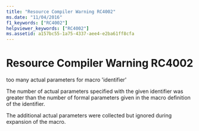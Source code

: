 ```yaml
---
title: "Resource Compiler Warning RC4002"
ms.date: "11/04/2016"
f1_keywords: ["RC4002"]
helpviewer_keywords: ["RC4002"]
ms.assetid: a157bc55-1a75-4337-aee4-e2ba61ff8cfa
---
```

# Resource Compiler Warning RC4002

too many actual parameters for macro 'identifier'

The number of actual parameters specified with the given identifier was greater than the number of formal parameters given in the macro definition of the identifier.

The additional actual parameters were collected but ignored during expansion of the macro.
